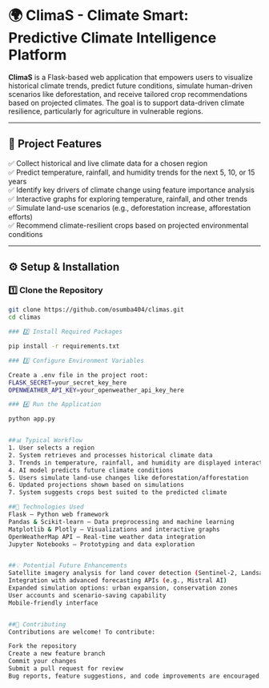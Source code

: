 # 🌍 ClimaS - Climate Smart: Predictive Climate Intelligence Platform

**ClimaS** is a Flask-based web application that empowers users to visualize historical climate trends, predict future conditions, simulate human-driven scenarios like deforestation, and receive tailored crop recommendations based on projected climates. The goal is to support data-driven climate resilience, particularly for agriculture in vulnerable regions.

---

## 🚀 Project Features

✅ Collect historical and live climate data for a chosen region  
✅ Predict temperature, rainfall, and humidity trends for the next 5, 10, or 15 years  
✅ Identify key drivers of climate change using feature importance analysis  
✅ Interactive graphs for exploring temperature, rainfall, and other trends  
✅ Simulate land-use scenarios (e.g., deforestation increase, afforestation efforts)  
✅ Recommend climate-resilient crops based on projected environmental conditions  

---

## ⚙️ Setup & Installation

### 1️⃣ Clone the Repository

```bash
git clone https://github.com/osumba404/climas.git
cd climas

### 2️⃣ Install Required Packages

pip install -r requirements.txt

### 3️⃣ Configure Environment Variables

Create a .env file in the project root:
FLASK_SECRET=your_secret_key_here
OPENWEATHER_API_KEY=your_openweather_api_key_here

### 4️⃣ Run the Application

python app.py


##📊 Typical Workflow
1. User selects a region
2. System retrieves and processes historical climate data
3. Trends in temperature, rainfall, and humidity are displayed interactively
4. AI model predicts future climate conditions
5. Users simulate land-use changes like deforestation/afforestation
6. Updated projections shown based on simulations
7. System suggests crops best suited to the predicted climate

##🔧 Technologies Used
Flask — Python web framework
Pandas & Scikit-learn — Data preprocessing and machine learning
Matplotlib & Plotly — Visualizations and interactive graphs
OpenWeatherMap API — Real-time weather data integration
Jupyter Notebooks — Prototyping and data exploration


##💡 Potential Future Enhancements
Satellite imagery analysis for land cover detection (Sentinel-2, Landsat)
Integration with advanced forecasting APIs (e.g., Mistral AI)
Expanded simulation options: urban expansion, conservation zones
User accounts and scenario-saving capability
Mobile-friendly interface


##🤝 Contributing
Contributions are welcome! To contribute:

Fork the repository
Create a new feature branch
Commit your changes
Submit a pull request for review
Bug reports, feature suggestions, and code improvements are encouraged.
